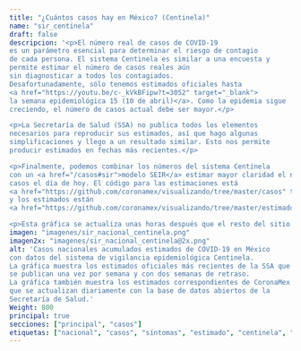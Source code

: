 ```yaml
---
title: "¿Cuántos casos hay en México? (Centinela)"
name: "sir_centinela"
draft: false
descripcion: '<p>El número real de casos de COVID-19
es un parámetro esencial para determinar el riesgo de contagio
de cada persona. El sistema Centinela es similar a una encuesta y
permite estimar el número de casos reales aún
sin diagnosticar a todos los contagiados.
Desafortunadamente, sólo tenemos estimados oficiales hasta
<a href="https://youtu.be/c-_kVkBFipw?t=3052" target="_blank">
la semana epidemiológica 15 (10 de abril)</a>. Como la epidemia sigue
creciendo, el número de casos actual debe ser mayor.</p>

<p>La Secretaría de Salud (SSA) no publica todos los elementos
necesarios para reproducir sus estimados, así que hago algunas
simplificaciones y llego a un resultado similar. Esto nos permite
producir estimados en fechas más recientes.</p>

<p>Finalmente, podemos combinar los números del sistema Centinela
con un <a href="/casos#sir">modelo SEIR</a> estimar mayor claridad el número de
casos el día de hoy. El código para las estimaciones está
<a href="https://github.com/coronamex/visualizando/tree/master/casos" target="_blank">aquío</a>,
y los estimados están
<a href="https://github.com/coronamex/visualizando/tree/master/estimados" target="blank">aquí</a>.</p>

<p>Esta gráfica se actualiza unas horas después que el resto del sitio.</p>'
imagen: "imagenes/sir_nacional_centinela.png"
imagen2x: "imagenes/sir_nacional_centinela@2x.png"
alt: 'Casos nacionales acumulados estimados de COVID-19 en México
con datos del sistema de vigilancia epidemiológica Centinela.
La gráfica muestra los estimados oficiales más recientes de la SSA que
se publican una vez por semana y con dos semanas de retraso.
La gráfica también muestra los estimados correspondientes de CoronaMex
que se actualizan diariamente con la base de datos abiertos de la
Secretaría de Salud.'
Weight: 800
principal: true
secciones: ["principal", "casos"]
etiquetas: ["nacional", "casos", "síntomas", "estimado", "centinela", "SIR"]
---
```

